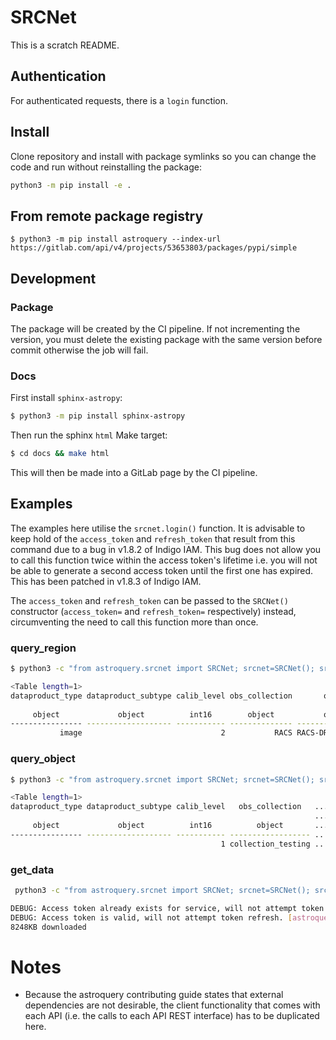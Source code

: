 # SRCNet

This is a scratch README.

## Authentication

For authenticated requests, there is a `login` function. 

## Install

Clone repository and install with package symlinks so you can change the code and run without reinstalling the package:

```bash
python3 -m pip install -e .
```

## From remote package registry

```
$ python3 -m pip install astroquery --index-url https://gitlab.com/api/v4/projects/53653803/packages/pypi/simple
```

## Development

### Package

The package will be created by the CI pipeline. If not incrementing the version, you must delete the existing package with the same version before commit otherwise the job will fail.

### Docs

First install `sphinx-astropy`:

```bash
$ python3 -m pip install sphinx-astropy
```

Then run the sphinx `html` Make target:

```bash
$ cd docs && make html
```

This will then be made into a GitLab page by the CI pipeline.

## Examples

The examples here utilise the `srcnet.login()` function. It is advisable to keep hold of the `access_token` and `refresh_token` that result from this command due to a bug in v1.8.2 of 
Indigo IAM. This bug does not allow you to call this function twice within the access token's lifetime i.e. you will not be able to generate a second access token until the first one has 
expired. This has been patched in v1.8.3 of Indigo IAM.

The `access_token` and `refresh_token` can be passed to the `SRCNet()` constructor (`access_token=` and `refresh_token=` respectively) instead, circumventing the need to call this function 
more than once.

### query_region

```bash
$ python3 -c "from astroquery.srcnet import SRCNet; srcnet=SRCNet(); srcnet.login(); q=srcnet.query_region(coordinates='82.1deg 12.58deg', radius=0.01); print(q)"

<Table length=1>
dataproduct_type dataproduct_subtype calib_level obs_collection       obs_id      ... em_ucd preview  source_table         dist        
                                                                                  ...                                      deg         
     object             object          int16        object           object      ... object  object     object          float64       
---------------- ------------------- ----------- -------------- ----------------- ... ------ ------- ------------- --------------------
           image                               2           RACS RACS-DR1_0528+12A ...                rucio.obscore 0.009205321609571323
```

### query_object

```bash
$ python3 -c "from astroquery.srcnet import SRCNet; srcnet=SRCNet(); srcnet.login(); q=srcnet.query_object(object_name='PTF10tce', radius=0.01); print(q)"

<Table length=1>
dataproduct_type dataproduct_subtype calib_level   obs_collection   ... em_ucd preview  source_table          dist        
                                                                    ...                                       deg         
     object             object          int16          object       ... object  object     object           float64       
---------------- ------------------- ----------- ------------------ ... ------ ------- ------------- ---------------------
                                               1 collection_testing ...                rucio.obscore 7.176247592607064e-05
```

### get_data

```bash
 python3 -c "from astroquery.srcnet import SRCNet; srcnet=SRCNet(); srcnet.login(); q=srcnet.get_data(namespace='testing', name='PTF10tce.fits')"

DEBUG: Access token already exists for service, will not attempt token exchange [astroquery.srcnet.core]
DEBUG: Access token is valid, will not attempt token refresh. [astroquery.srcnet.core]
8248KB downloaded
```

# Notes

- Because the astroquery contributing guide states that external dependencies are not desirable, the client functionality that comes with each 
API (i.e. the calls to each API REST interface) has to be duplicated here.